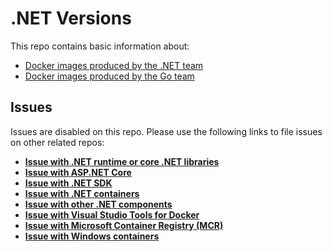 # .NET Versions

This repo contains basic information about:

- [Docker images produced by the .NET team](./build-info/docker)
- [Docker images produced by the Go team](./build-info/microsoft/go-images)

## Issues

Issues are disabled on this repo. Please use the following links to file issues on other related repos:

- **[Issue with .NET runtime or core .NET libraries](https://github.com/dotnet/runtime/issues/new/choose)**
- **[Issue with ASP.NET Core](https://github.com/dotnet/efcore/issues/new/choose)**
- **[Issue with .NET SDK](https://github.com/dotnet/sdk/issues/new/choose)**
- **[Issue with .NET containers](https://github.com/dotnet/dotnet-docker/issues/new/choose)**
- **[Issue with other .NET components](https://github.com/dotnet/core/blob/main/Documentation/core-repos.md)**
- **[Issue with Visual Studio Tools for Docker](https://github.com/microsoft/dockertools/issues)**
- **[Issue with Microsoft Container Registry (MCR)](https://github.com/microsoft/containerregistry/issues)**
- **[Issue with Windows containers](https://github.com/Microsoft/Windows-Containers/issues)**
